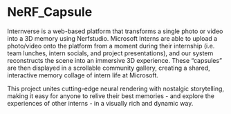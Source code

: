 # NeRF_Capsule

Internverse is a web-based platform that transforms a single photo or video into a 3D memory using Nerfstudio. Microsoft Interns are able to upload a photo/video onto the platform from a moment during their internship (i.e. team lunches, intern socials, and project presentations), and our system reconstructs the scene into an immersive 3D experience. These “capsules” are then displayed in a scrollable community gallery, creating a shared, interactive memory collage of intern life at Microsoft.

This project unites cutting-edge neural rendering with nostalgic storytelling, making it easy for anyone to relive their best memories - and explore the experiences of other interns - in a visually rich and dynamic way.
